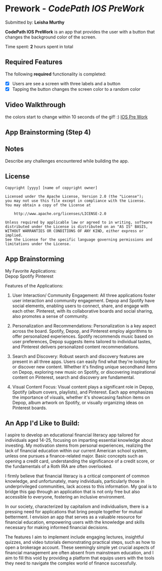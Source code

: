 # Prework - *CodePath IOS PreWork*

Submitted by: **Leisha Murthy**

**CodePath IOS PreWork** is an app that provides the user with a button that changes the background color of the screen.

Time spent: **2** hours spent in total

## Required Features

The following **required** functionality is completed:

- [x] Users are see a screen with three labels and a button
- [x] Tapping the button changes the screen color to a random color
 
## Video Walkthrough 

the colors start to change within 10 seconds of the gif! :) 
<a href="//imgur.com/a/QRavbWy">IOS Pre Work</a></blockquote>

## App Brainstorming (Step 4)

## Notes

Describe any challenges encountered while building the app.

## License

    Copyright [yyyy] [name of copyright owner]

    Licensed under the Apache License, Version 2.0 (the "License");
    you may not use this file except in compliance with the License.
    You may obtain a copy of the License at

        http://www.apache.org/licenses/LICENSE-2.0

    Unless required by applicable law or agreed to in writing, software
    distributed under the License is distributed on an "AS IS" BASIS,
    WITHOUT WARRANTIES OR CONDITIONS OF ANY KIND, either express or implied.
    See the License for the specific language governing permissions and
    limitations under the License.


## App Brainstorming 

My Favorite Applications:  
Depop
Spotify 
Pinterest 


Features of the Applications:  

1. User Interaction/ Community Engagement:
All three applications foster user interaction and community engagement. Depop and Spotify have social elements, enabling users to connect, share, and engage with each other. Pinterest, with its collaborative boards and social sharing, also promotes a sense of community. 

2. Personalization and Recommendations:
Personalization is a key aspect across the board. Spotify, Depop, and Pinterest employ algorithms to offer personalized experiences. Spotify recommends music based on user preferences, Depop suggests items tailored to individual tastes, and Pinterest delivers personalized content recommendations.
3. Search and Discovery:
Robust search and discovery features are present in all three apps. Users can easily find what they're looking for or discover new content. Whether it's finding unique secondhand items on Depop, exploring new music on Spotify, or discovering inspirational content on Pinterest, search and discovery are fundamental.

4. Visual Content Focus:
Visual content plays a significant role in Depop, Spotify (album covers, playlists), and Pinterest. Each app emphasizes the importance of visuals, whether it's showcasing fashion items on Depop, album artwork on Spotify, or visually organizing ideas on Pinterest boards.



## An App I'd Like to Build:  
I aspire to develop an educational financial literacy app tailored for individuals aged 14-25, focusing on imparting essential knowledge about investing. My motivation stems from personal experiences, realizing the lack of financial education within our current American school system, unless one pursues a finance-related major. Basic concepts such as opening a credit card, understanding the significance of a credit score, or the fundamentals of a Roth IRA are often overlooked.

I firmly believe that financial literacy is a critical component of common knowledge, and unfortunately, many individuals, particularly those in underprivileged communities, lack access to this information. My goal is to bridge this gap through an application that is not only free but also accessible to everyone, fostering an inclusive environment.

In our society, characterized by capitalism and individualism, there is a pressing need for applications that bring people together for mutual betterment. I envision an app that serves as a valuable resource for financial education, empowering users with the knowledge and skills necessary for making informed financial decisions.

The features I aim to implement include engaging lectures, insightful quizzes, and video tutorials demonstrating practical steps, such as how to open a brokerage account. These seemingly simple yet crucial aspects of financial management are often absent from mainstream education, and I aim to fill this void by providing a platform that equips users with the tools they need to navigate the complex world of finance successfully.

